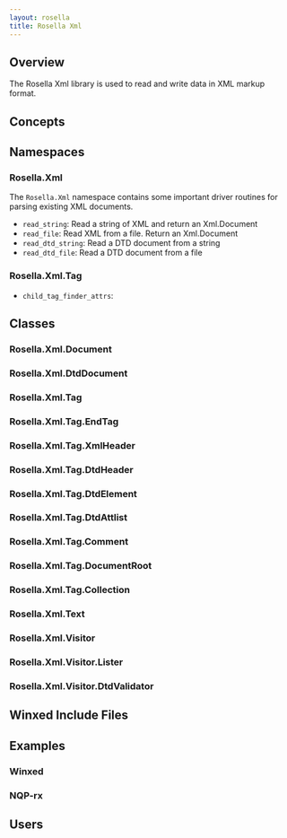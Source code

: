 ```yaml
---
layout: rosella
title: Rosella Xml
---
```


## Overview

The Rosella Xml library is used to read and write data in XML markup format.

## Concepts

## Namespaces

### Rosella.Xml

The `Rosella.Xml` namespace contains some important driver routines for parsing
existing XML documents.

* `read_string`: Read a string of XML and return an Xml.Document
* `read_file`:  Read XML from a file. Return an Xml.Document
* `read_dtd_string`: Read a DTD document from a string
* `read_dtd_file`: Read a DTD document from a file

### Rosella.Xml.Tag

* `child_tag_finder_attrs`:

## Classes

### Rosella.Xml.Document

### Rosella.Xml.DtdDocument

### Rosella.Xml.Tag

### Rosella.Xml.Tag.EndTag

### Rosella.Xml.Tag.XmlHeader

### Rosella.Xml.Tag.DtdHeader

### Rosella.Xml.Tag.DtdElement

### Rosella.Xml.Tag.DtdAttlist

### Rosella.Xml.Tag.Comment

### Rosella.Xml.Tag.DocumentRoot

### Rosella.Xml.Tag.Collection

### Rosella.Xml.Text

### Rosella.Xml.Visitor

### Rosella.Xml.Visitor.Lister

### Rosella.Xml.Visitor.DtdValidator

## Winxed Include Files

## Examples

### Winxed

### NQP-rx

## Users
